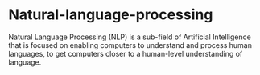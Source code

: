 # Natural-language-processing
Natural Language Processing (NLP) is a sub-field of Artificial Intelligence that is focused on enabling computers to understand and process human languages, to get computers closer to a human-level understanding of language. 
